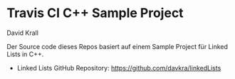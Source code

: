 # Travis CI C++ Sample Project

David Krall

Der Source code dieses Repos basiert auf einem Sample Project für Linked Lists in C++.

* Linked Lists GitHub Repository: <https://github.com/davkra/linkedLists>

